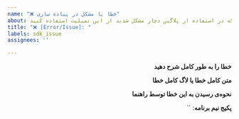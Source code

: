 ```yaml
---
name: "❌ خطا یا مشکل در پیاده سازی"
about: در صورتی که در استفاده از پلاگین دچار مشکل شدید از این تمپلیت استفاده کنید
title: "❌ [Error/Issue]: "
labels: sdk_issue
assignees: ''

---
```


<div dir='rtl'>

**خطا را به طور کامل شرح دهید**  



**متن کامل خطا یا لاگ کامل خطا**  


**نحوه‌ی رسیدن به این خطا توسط راهنما**  

 



**پکیج نیم برنامه‌**:  ``

</div>
